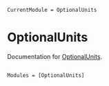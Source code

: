 ```@meta
CurrentModule = OptionalUnits
```

# OptionalUnits

Documentation for [OptionalUnits](https://github.com/jusack/OptionalUnits.jl).

```@index
```

```@autodocs
Modules = [OptionalUnits]
```
